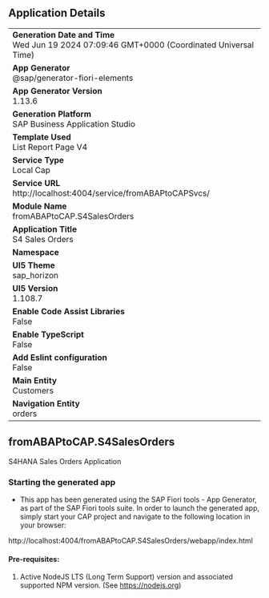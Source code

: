 ## Application Details
|               |
| ------------- |
|**Generation Date and Time**<br>Wed Jun 19 2024 07:09:46 GMT+0000 (Coordinated Universal Time)|
|**App Generator**<br>@sap/generator-fiori-elements|
|**App Generator Version**<br>1.13.6|
|**Generation Platform**<br>SAP Business Application Studio|
|**Template Used**<br>List Report Page V4|
|**Service Type**<br>Local Cap|
|**Service URL**<br>http://localhost:4004/service/fromABAPtoCAPSvcs/
|**Module Name**<br>fromABAPtoCAP.S4SalesOrders|
|**Application Title**<br>S4 Sales Orders|
|**Namespace**<br>|
|**UI5 Theme**<br>sap_horizon|
|**UI5 Version**<br>1.108.7|
|**Enable Code Assist Libraries**<br>False|
|**Enable TypeScript**<br>False|
|**Add Eslint configuration**<br>False|
|**Main Entity**<br>Customers|
|**Navigation Entity**<br>orders|

## fromABAPtoCAP.S4SalesOrders

S4HANA Sales Orders Application

### Starting the generated app

-   This app has been generated using the SAP Fiori tools - App Generator, as part of the SAP Fiori tools suite.  In order to launch the generated app, simply start your CAP project and navigate to the following location in your browser:

http://localhost:4004/fromABAPtoCAP.S4SalesOrders/webapp/index.html

#### Pre-requisites:

1. Active NodeJS LTS (Long Term Support) version and associated supported NPM version.  (See https://nodejs.org)


